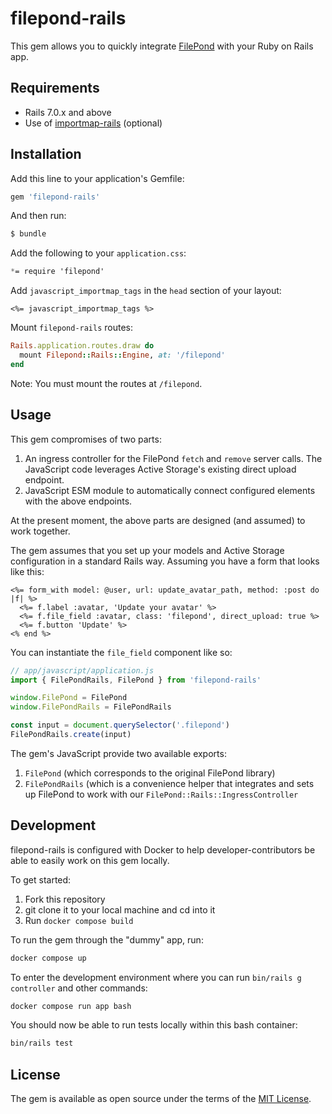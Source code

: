 # filepond-rails

This gem allows you to quickly integrate [FilePond](https://github.com/pqina/filepond) with your Ruby on Rails app.

## Requirements
* Rails 7.0.x and above
* Use of [importmap-rails](https://github.com/rails/importmap-rails) (optional)

## Installation
Add this line to your application's Gemfile:

```ruby
gem 'filepond-rails'
```

And then run:
```bash
$ bundle
```

Add the following to your `application.css`:
```css
*= require 'filepond'
```

Add `javascript_importmap_tags` in the `head` section of your layout:
```erb
<%= javascript_importmap_tags %>
```

Mount `filepond-rails` routes:
```ruby
Rails.application.routes.draw do
  mount Filepond::Rails::Engine, at: '/filepond'
end
```

Note: You must mount the routes at `/filepond`.

## Usage

This gem compromises of two parts:
1. An ingress controller for the FilePond `fetch` and `remove` server calls. The JavaScript code leverages Active Storage's existing direct upload endpoint.
2. JavaScript ESM module to automatically connect configured elements with the above endpoints.

At the present moment, the above parts are designed (and assumed) to work together.

The gem assumes that you set up your models and Active Storage configuration in a standard Rails way. Assuming you have a form that looks like this:

```erb
<%= form_with model: @user, url: update_avatar_path, method: :post do |f| %>
  <%= f.label :avatar, 'Update your avatar' %>
  <%= f.file_field :avatar, class: 'filepond', direct_upload: true %>
  <%= f.button 'Update' %>
<% end %>
```

You can instantiate the `file_field` component like so:

```js
// app/javascript/application.js
import { FilePondRails, FilePond } from 'filepond-rails'

window.FilePond = FilePond
window.FilePondRails = FilePondRails

const input = document.querySelector('.filepond')
FilePondRails.create(input)
```

The gem's JavaScript provide two available exports:
1. `FilePond` (which corresponds to the original FilePond library)
2. `FilePondRails` (which is a convenience helper that integrates and sets up FilePond to work with our `FilePond::Rails::IngressController`

## Development

filepond-rails is configured with Docker to help developer-contributors be able to easily work on this gem locally.

To get started:

1. Fork this repository
2. git clone it to your local machine and cd into it
3. Run `docker compose build`

To run the gem through the "dummy" app, run:

```bash
docker compose up
```

To enter the development environment where you can run `bin/rails g controller` and other commands:

```bash
docker compose run app bash
```

You should now be able to run tests locally within this bash container:

```bash
bin/rails test
```

## License
The gem is available as open source under the terms of the [MIT License](https://opensource.org/licenses/MIT).
